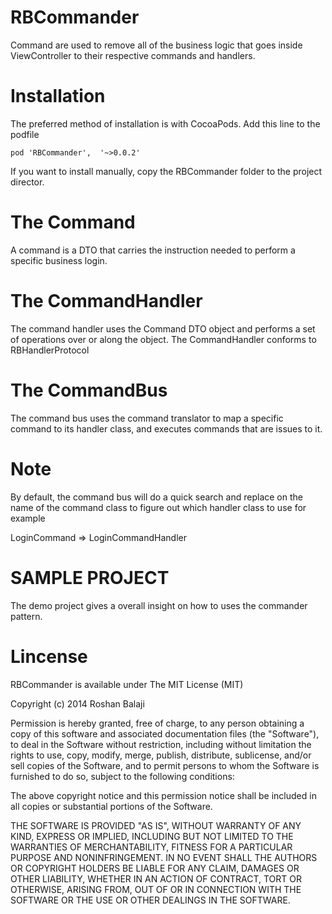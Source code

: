 RBCommander
============
Command are used to remove all of the business logic that goes inside ViewController to their respective commands and handlers.

Installation
======

The preferred method of installation is with CocoaPods. Add this line to the podfile

    pod 'RBCommander',  '~>0.0.2'
    
If you want to install manually, copy the RBCommander folder to the project director.

The Command
============

A command is a DTO that carries the instruction needed to perform a specific business login.

The CommandHandler
============

The command handler uses the Command DTO object and performs a set of operations over or along the object. The CommandHandler conforms to RBHandlerProtocol

The CommandBus
============

The command bus uses the command translator to map a specific command to its handler class, and executes commands that are issues to it.

Note
============

By default, the command bus will do a quick search and replace on the name of the command class to figure out which handler class to use for example

LoginCommand => LoginCommandHandler


SAMPLE PROJECT
============

The demo project gives a overall insight on how to uses the commander pattern.

Lincense
============

RBCommander is available under The MIT License (MIT)

Copyright (c) 2014 Roshan Balaji

Permission is hereby granted, free of charge, to any person obtaining a copy of this software and associated documentation files (the "Software"), to deal in the Software without restriction, including without limitation the rights to use, copy, modify, merge, publish, distribute, sublicense, and/or sell copies of the Software, and to permit persons to whom the Software is furnished to do so, subject to the following conditions:

The above copyright notice and this permission notice shall be included in all copies or substantial portions of the Software.

THE SOFTWARE IS PROVIDED "AS IS", WITHOUT WARRANTY OF ANY KIND, EXPRESS OR IMPLIED, INCLUDING BUT NOT LIMITED TO THE WARRANTIES OF MERCHANTABILITY, FITNESS FOR A PARTICULAR PURPOSE AND NONINFRINGEMENT. IN NO EVENT SHALL THE AUTHORS OR COPYRIGHT HOLDERS BE LIABLE FOR ANY CLAIM, DAMAGES OR OTHER LIABILITY, WHETHER IN AN ACTION OF CONTRACT, TORT OR OTHERWISE, ARISING FROM, OUT OF OR IN CONNECTION WITH THE SOFTWARE OR THE USE OR OTHER DEALINGS IN THE SOFTWARE.
